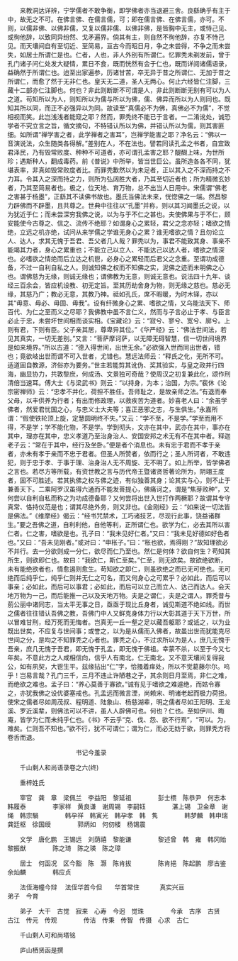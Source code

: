 <!-- { "loadSidebar": true } -->
　　来教洞达详辨，宁学儒者不敢争衡，即学佛者亦当退避三舍。良繇确乎有主于中，故无之不可。在佛言佛、在儒言儒，可；即在儒言佛、在佛言儒，亦可。不则，以儒非佛、以佛非儒，又复以儒非儒、以佛非佛，是皆胸中无主，或恃己见、或徇他辞，以致同异纷然、戈矛遍界。倘其有主，则自然不徇他辞，亦复不恃己见。而天壤间自有至切近、至简易，亘古今而昭日月，争之未尝得，不争之而未尝失，如居士所谓仁是也。仁者，人也，非人外别有所谓仁。忆罪秃未剃发前，曾于孔门诸子问仁处发大疑情，累日不食，既而恍然有会于仁也，既而详阅诸儒语录，益确然于所谓仁也。迨至出家遍参，历诸甘苦，卒无异于昔之所谓仁、无加于昔之所谓仁，而愈了然于无非仁也。皇天无二道，圣人无两心。何止六经皆仁注脚，三藏十二部亦仁注脚也。何也？非此则断断不可谓是人，非此则断断无别有可以为人之道。苟知所以为人，则知所以为儒与所以为佛，儒、佛异而所以为人则同也。既知其所以同，而正不必强异以为同。故读至“真儒必不为佛，真佛必不为儒”，不觉相视而笑。此岂浅浅者能窥之耶？然而，罪秃终不能已于言者。一二淆讹处，诚恐学者不究立言之旨，循文摘句，不特错认所以为佛，并错认所以为儒，则其害匪细。如所谓“禅学害之者，此学禅者之害耳”，岂禅学能害之耶？净名云：“佛以一音演说法，众生随类各得解。”差别在人，不在法也。譬若同读孔孟之书者，自宜致君泽民，乃有毁常败度、种种不可道者，亦可谓孔孟害之耶？醍醐上味，为世所珍；遇斯种人，翻成毒药。前《普说》中所举，皆当世巨公。虽所造各各不同，犹堪表率，非真如毁常败度者比。而罪秃歉然以为未足者，正以其入之不深而持之不力耳。令其入之深而持之力，则所为弘阔胜大者，乃其至切近者也；所为精微玄妙者，乃其至简易者也。极之，位天地、育万物，总不出当人日用中。宋儒谓“佛老之害甚于杨墨”，正繇其不读佛书故也。墨氏当佛法未来，恍惚佛之一端。然昌黎力辟佛而不辟墨，且共尊之。世典中往往以“孔墨”并称，则以其习闻墨氏之说，以为犹近于仁；而未尝深穷我佛之说，以为与于不仁之甚也。夫使佛果与于不仁，顾安能使今古尊之、信之、流传不绝耶？如谓身心之累轻，君父之念亦轻；嗜欲之情绝，立远之机亦绝，试问从来学儒之学谁无身心之累？谁无嗜欲之情？且勿论立人、达人，求其无愧于吾君、吾父者几人哉？罪秃以为，事君不能致其身、事亲不能竭其力者，身心之累重也；不能立己以立人、不能达己以达人者，嗜欲之情深也。必嗜欲之情绝而后立达之机鬯，必身心之累轻而后君父之念重。至谓功成德备，不过一自利自私之人。则诚知佛之权而不知佛之实，泥佛之迹而未明佛之心也。谓佛慈为无缘，则诚无缘也；谓佛教为无意，则诚无意也。说法四十九年、谈经三百余会，皆应机设教、初无定旨。至其历劫舍身为物，则无缘之慈也。慈必无缘，其慈乃广；教必无意，其教乃神。祗如孔氏，席不暇暖，为时木铎，亦以其“毋意、毋必、毋固、毋我”。设有纤微身心之累、嗜欲之情，又乌能法天下、师百代、为仁之至而义之尽耶？我佛教中虽不言仁义，然而与子言必止于孝、与臣言必止于忠，未尝坏世间相而谈实相。《宝藏论》云：“寂兮、寥兮、宽兮、廓兮。上则有君，下则有臣。父子亲其居，尊卑异其位。”《华严经》云：“佛法世间法，若见其真实，一切无差别。”又言：“菩萨摩诃萨，以无障无碍智慧，信一切世间境界是如来境界。”所以古道：“德入得世间，出世无余。”必欲强入世而同出世者，错也；竟欲岐出世而谓不可入世者，尤错也。慧远法师云：“释氏之化，无所不可。适道固自教源，济俗亦为要务。”世主若能剪其讹伪、奖其验实，与皇之政并行四海，幽显协力，共敦黎庶，何成汤、文景独可奇哉？使周汉之初复兼此化，颂作刑清倍当速耳。傅大士《与梁武书》则云：“以持身，为本；治国，为宗。”裴休《论宗密禅师》云：“忠孝不并化，荷担不胜任。吾师耻之，是故亲师之法。”有退而奉父母，以丰供养为行者；有出而修政理，以救疾苦为道者。妙喜老人曰：“余虽学佛者，然爱君忧国之心，与忠义士大夫等；喜正恶邪之志，与生俱生。”永嘉所谓：“假使铁轮顶上旋，定慧圆明终不失。”又云：“学不至，不是学。”学至而用不得，不是学；学不能化物，不是学。学到彻头，文亦在其中，武亦在其中，事亦在其中，理亦在其中，忠义孝道乃至治身治人、安国安邦之术无有不在其中者。释迦老子云：“常在于其中，经行及坐卧。”便是者个消息也。未有忠于君而不孝于亲者，亦未有孝于亲而不忠于君者。但圣人所赞者，依而行之；圣人所诃者，不敢违犯，则于忠于孝、于事于理、治身治人无不周旋、无不明了。如上所举，皆学佛者之言也。若尽方等所载，有资世教之言与历代帝王暨诸贤哲著论所为，阴翊王度者，固不可胜述。若其执佛之权与佛之迹，有似独善其身；论其实与心，则不止于兼善天下。二乘阿罗汉虽得六通而不能发菩提心，佛痛诃之，谓是“焦芽败种”，又何尝以自利自私而称之为功成德备耶？又何尝将出世入世打作两橛耶？故谓其专守真常、恪持仪范是也；谓其尽绝外务，则又非也。《金刚经》云：“如来说一切法皆是佛法。”《维摩经》偈云：“经书咒禁术，工巧诸技艺，尽现行此事，饶益诸群生。”要之吾佛之道，自利利他，自他等利，正所谓仁也。欲学为仁，必去其所以害仁者。仁之害，嗜欲是也。孔子曰：“我未见好仁者。”又曰：“我未见好德如好色者也。”又曰：“吾未见刚者。”或对曰：“申枨子。”曰：“枨也欲，焉得刚？”故知理欲必不并行。去一分欲则成一分仁，欲尽而仁乃至也。然仁是何体？欲自何生？苟知其所生，则欲即仁也。故曰：“我欲仁，斯仁至矣。”仁至，则无欲矣。故欲绝欲断，未有能绝欲者也，情愈遏则愈生。苟知欲之即仁，则虽欲绝之而已无可绝也。无可绝而后纯乎仁，纯乎仁则并无仁之可名，而又何身心之可累乎？必如此，而后可以事亲；必如此，而后可以事君；必如此，而后可以立己而立人、达己而达人。会天地万物为一己，而后能推一己以及天地万物。夫是之谓仁，夫是之谓人。罪秃昔与莂公丽中诸同志，当太平无事之日，亟亟于现比丘身者，诚见斯道不绝如线。而世之儒者往往错认吾佛之教，吾佛门中人又鲜克身体力行以大彰其道于天下万世，所以冒难甘刑，经万死而无悔者。岂真无一丘一壑之足以藏吾躯耶？或诋之，以为业既出世矣，不应复与世间事；或誉之，以为是从儒而入佛者，故虽出世而犹能克尽世间之分，是均之不知罪秃之心者也。罪秃之心，不过求所以为是人，庶几无愧于吾亲，庶几无愧于吾君，即无愧于孔孟，即无愧于佛祖。幸蒙不杀，以至于今又七年矣。不意此方之人咸相信向，信乎人有南北，仁无南北。又不意天壤间复得我公，如有夙契，大鬯生平。兹缘拈出“仁”字，恰搔着痒处，所以不觉葛藤尔尔。呜乎！岂易言哉？孔门三千，三月不违止许陋巷之子，其余则日月至焉，非仁之难，而绝欲之难也。孟子曰：“养心莫善于寡欲。”诚有见于嗜欲之难遽绝，而姑令寡之，亦犹我佛之设优婆塞戒也。孔孟远而微言湮，尚赖宋、明诸老起而极力荷担。使宋之儒者尽如周茂叔、程明道、陆象山、杨慈湖辈，明之儒者尽如王阳明、王龙溪、罗近溪辈，则佛法可以不讲，虽人人辟佛可也。何也？仁也。至如伊川、晦庵，皆学为仁而未纯乎仁也。《书》不云乎“克、伐、怨、欲不行焉”，“可以。为，难矣。仁则吾不知也。”欲不行，犹不可谓仁；谓为仁，而必无妨于欲，则罪秃方将卷舌而退。

　　　　　　　　　　　书记今羞录

　　千山剩人和尚语录卷之六(终)

　　重梓姓氏

　　宰官　龚　章　梁佩兰　李益阳　黎延祖
　　　　彭士槚　陈恭尹　何志本　韩履泰
　　　　李家祥　黄良谦　谢周锡　李嗣钰
　　　　湛上锡　卫金章　谢　绳　韩宗騧
　　　　韩孕祥　韩寅光　韩孕孝　韩　隽
　　　　韩梦麟　韩申瑞　龚廷枢　徐国绶
　　　　郭炳如　何仞楼　杨锡震

　　文学　唐化鹏　王锡远　刘荫禧　黎能谦
　　　　黎述曾　韩　雍　韩冈贻　黎振猷
　　　　陈之琦　陈之瑛　陈之璋

　　居士　何函况　区今豁　陈　灏　陈肯拔
　　　　陈肯挹　陈起鹏　廖古鉴　余灿麟
　　　　韩应贞

　　法侄海幢今辩
　法侄华首今但　　华首常住
　　　真实兴亘　　　　　　　　　弟子　今育

　　弟子　大干　古觉　寂来　心寿　今迥　觉珠
　　　　今承　古序　古贤　古江　传元　传观
　　　　传洁　传秉　传智　传摄　心求　古仁

　　千山剩人可和尚塔铭

　　庐山栖贤函是撰

